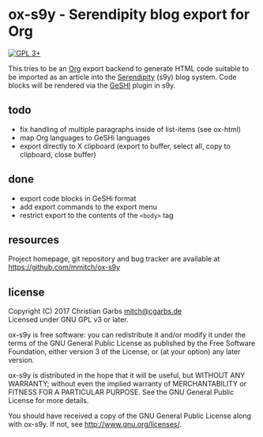 ox-s9y - Serendipity blog export for Org
========================================

[![GPL 3+](https://img.shields.io/badge/license-GPL%203%2B-blue.svg)](http://www.gnu.org/licenses/gpl-3.0-standalone.html)

This tries to be an [Org](http://orgmode) export backend to generate
HTML code suitable to be imported as an article into the
[Serendipity](https://docs.s9y.org) (s9y) blog system.  Code blocks
will be rendered via the [GeSHI](http://qbnz.com/highlighter/) plugin
in s9y.

todo
----

- fix handling of multiple paragraphs inside of list-items (see ox-html)
- map Org languages to GeSHi languages
- export directly to X clipboard (export to buffer, select all, copy to
  clipboard, close buffer)

done
----

- export code blocks in GeSHi format
- add export commands to the export menu
- restrict export to the contents of the `<body>` tag

resources
---------

Project homepage, git repository and bug tracker are available at
https://github.com/mmitch/ox-s9y

license
-------

Copyright (C) 2017  Christian Garbs <mitch@cgarbs.de>  
Licensed under GNU GPL v3 or later.

ox-s9y is free software: you can redistribute it and/or modify
it under the terms of the GNU General Public License as published by
the Free Software Foundation, either version 3 of the License, or
(at your option) any later version.

ox-s9y is distributed in the hope that it will be useful,
but WITHOUT ANY WARRANTY; without even the implied warranty of
MERCHANTABILITY or FITNESS FOR A PARTICULAR PURPOSE.  See the
GNU General Public License for more details.

You should have received a copy of the GNU General Public License
along with ox-s9y.  If not, see <http://www.gnu.org/licenses/>.
